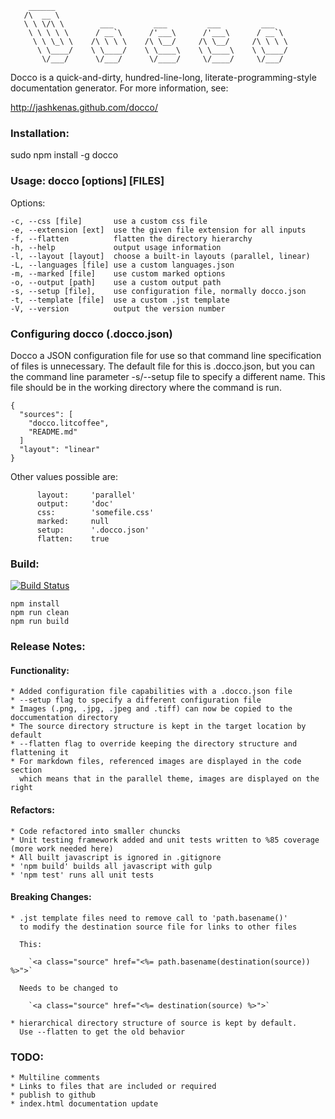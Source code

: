 ```
    ______
   /\  __ \
   \ \ \/\ \        ___         ___         ___         ___
    \ \ \ \ \      / __`\      /'___\      /'___\      / __`\
     \ \ \_\ \    /\ \ \ \    /\ \__/     /\ \__/     /\ \ \ \
      \ \____/    \ \____/    \ \____\    \ \____\    \ \____/
       \/___/      \/___/      \/____/     \/____/     \/___/

```
Docco is a quick-and-dirty, hundred-line-long, literate-programming-style
documentation generator. For more information, see:

http://jashkenas.github.com/docco/

### Installation:

  sudo npm install -g docco

### Usage: docco [options] [FILES]

  Options:

    -c, --css [file]       use a custom css file
    -e, --extension [ext]  use the given file extension for all inputs
    -f, --flatten          flatten the directory hierarchy
    -h, --help             output usage information
    -l, --layout [layout]  choose a built-in layouts (parallel, linear)
    -L, --languages [file] use a custom languages.json
    -m, --marked [file]    use custom marked options
    -o, --output [path]    use a custom output path
    -s, --setup [file],    use configuration file, normally docco.json
    -t, --template [file]  use a custom .jst template
    -V, --version          output the version number

### Configuring docco (.docco.json)

Docco a JSON configuration file for use so that command line specification of files is unnecessary.
The default file for this is .docco.json, but you can the command line parameter -s/--setup file to specify a different name.
This file should be in the working directory where the command is run.

```
{
  "sources": [
    "docco.litcoffee",
    "README.md"
  ]
  "layout": "linear"
}
```

Other values possible are:

```
      layout:     'parallel'
      output:     'doc'
      css:        'somefile.css'
      marked:     null
      setup:      '.docco.json'
      flatten:    true
```

### Build:

[![Build Status](https://travis-ci.org/travis-ci/travis-web.svg?branch=master)](https://travis-ci.org/travis-ci/travis-web)

```
npm install
npm run clean
npm run build
```

### Release Notes:

#### Functionality:

    * Added configuration file capabilities with a .docco.json file
    * --setup flag to specify a different configuration file
    * Images (.png, .jpg, .jpeg and .tiff) can now be copied to the doccumentation directory
    * The source directory structure is kept in the target location by default
    * --flatten flag to override keeping the directory structure and flattening it
    * For markdown files, referenced images are displayed in the code section
      which means that in the parallel theme, images are displayed on the right

#### Refactors:

    * Code refactored into smaller chuncks
    * Unit testing framework added and unit tests written to %85 coverage (more work needed here)
    * All built javascript is ignored in .gitignore
    * 'npm build' builds all javascript with gulp
    * 'npm test' runs all unit tests

#### Breaking Changes:

    * .jst template files need to remove call to 'path.basename()'
      to modify the destination source file for links to other files

      This:

        `<a class="source" href="<%= path.basename(destination(source)) %>">`

      Needs to be changed to

        `<a class="source" href="<%= destination(source) %>">`

    * hierarchical directory structure of source is kept by default.
      Use --flatten to get the old behavior


### TODO:

    * Multiline comments
    * Links to files that are included or required
    * publish to github
    * index.html documentation update

